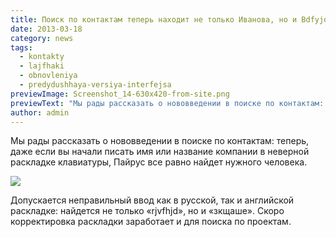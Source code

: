```yaml
---
title: Поиск по контактам теперь находит не только Иванова, но и Bdfyjdf
date: 2013-03-18
category: news
tags:
  - kontakty
  - lajfhaki
  - obnovleniya
  - predydushhaya-versiya-interfejsa
previewImage: Screenshot_14-630x420-from-site.png
previewText: "Мы рады рассказать о нововведении в поиске по контактам: теперь, даже если вы начали писать имя или название компании в неверной раскладке клавиатуры, Пайрус все равно найдет нужного человека."
author: admin
---
```

Мы рады рассказать о нововведении в поиске по контактам: теперь, даже если вы начали писать имя или название компании в неверной раскладке клавиатуры, Пайрус все равно найдет нужного человека.

![](D0-91-D0-B5-D0-B7-D1-8B-D0-BC-D1-8F-D0-BD-D0-BD-D1-8B-D0-B9.webp)

Допускается неправильный ввод как в русской, так и английской раскладке: найдется не только «rjvfhjd», но и «зкщаше». Скоро корректировка раскладки заработает и для поиска по проектам.